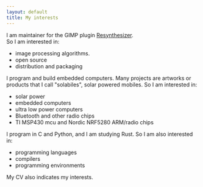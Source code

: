 ```yaml
---
layout: default
title: My interests
---
```


I am maintainer for the GIMP plugin [Resynthesizer](https://github.com/bootchk/resynthesizer).  
So I am interested in:
  * image processing algorithms.
  * open source
  * distribution and packaging

I program and build embedded computers.  Many projects are artworks or products that I call "solabiles", solar powered mobiles.
So I am interested in:
  * solar power
  * embedded computers
  * ultra low power computers
  * Bluetooth and other radio chips
  * TI MSP430 mcu and Nordic NRF5280 ARM/radio chips
  
I program in C and Python, and I am studying Rust.
So I am also interested in:
   * programming languages
   * compilers
   * programming environments

  
My CV also indicates my interests.
